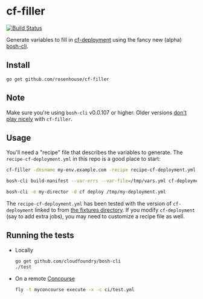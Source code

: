 # cf-filler
[![Build Status](https://api.travis-ci.org/rosenhouse/cf-filler.png?branch=master)](http://travis-ci.org/rosenhouse/cf-filler)

Generate variables to fill in [cf-deployment](https://github.com/cloudfoundry/cf-deployment) using the fancy new (alpha) [bosh-cli](https://github.com/cloudfoundry/bosh-cli).

## Install
```
go get github.com/rosenhouse/cf-filler
```

## Note
Make sure you're using `bosh-cli` v0.0.107 or higher.  Older versions [don't play nicely](https://github.com/cloudfoundry/bosh-cli/issues/46) with `cf-filler`.

## Usage
You'll need a "recipe" file that describes the variables to generate.  The `recipe-cf-deployment.yml` in this repo is a good place to start:

```bash
cf-filler -dnsname my-env.example.com -recipe recipe-cf-deployment.yml > /tmp/vars.yml

bosh-cli build-manifest --var-errs --var-file=/tmp/vars.yml cf-deployment.yml > /tmp/my-deployment.yml

bosh-cli -e my-director -d cf deploy /tmp/my-deployment.yml
```

The `recipe-cf-deployment.yml` has been tested with the version of `cf-deployment` linked to from [the fixtures directory](https://github.com/rosenhouse/cf-filler/tree/master/fixtures).  If you modify `cf-deployment` (say to add extra jobs), you may need to customize a recipe file as well.

## Running the tests

- Locally
  ```bash
  go get github.com/cloudfoundry/bosh-cli
  ./test
  ```

- On a remote [Concourse](http://concourse.ci/)
  ```bash
  fly -t myconcourse execute -x -c ci/test.yml
  ```
